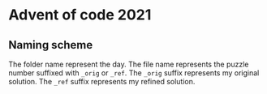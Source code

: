 # Advent of code 2021

## Naming scheme
The folder name represent the day.
The file name represents the puzzle number suffixed with `_orig` or `_ref`.
The `_orig` suffix represents my original solution.
The `_ref` suffix represents my refined solution.
